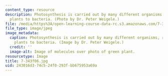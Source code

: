```yaml
---
content_type: resource
description: Photosynthesis is carried out by many different organisms, ranging from
  plants to bacteria. (Photo by Dr. Peter Weigele.)
file: /media/https%3A/open-learning-course-data-rc.s3.amazonaws.com/7-343-photosynthesis-life-from-light-fall-2006/243016d374c524f0293fbb675953a69a_7-343f06.jpg
file_type: image/jpeg
image_metadata:
  caption: Photosynthesis is carried out by many different organisms, ranging from
    plants to bacteria. (Image by Dr. Peter Weigele.)
  credit: ''
  image-alt: Image of molecules over photo of green plant.
resourcetype: Image
title: 7-343f06.jpg
uid: 243016d3-74c5-24f0-293f-bb675953a69a
---
```

